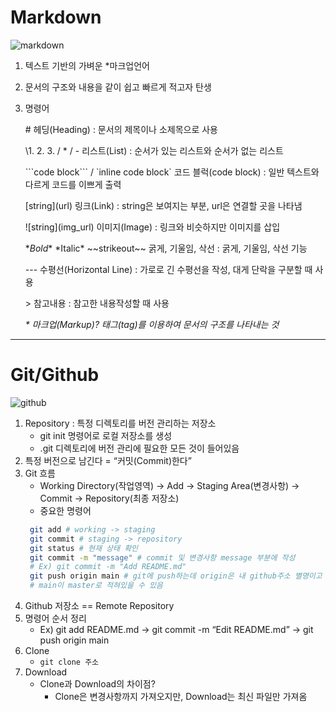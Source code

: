 # Markdown
![markdown](https://encrypted-tbn0.gstatic.com/images?q=tbn:ANd9GcQiQMEbm2XbuvKKkZkC8NAWDBWC07zIsFIQpfgDQfHcHr8ill9YMovcn8etShjtwBiuRDk&usqp=CAU)

1. 텍스트 기반의 가벼운 *마크업언어
2. 문서의 구조와 내용을 같이 쉽고 빠르게 적고자 탄생
3. 명령어
   
   \# 헤딩(Heading) : 문서의 제목이나 소제목으로 사용

    \1. 2. 3. / * / - 리스트(List) : 순서가 있는 리스트와 순서가 없는 리스트

    \```code block``` / \`inline code block` 코드 블럭(code block) : 일반 텍스트와 다르게 코드를 이쁘게 출력

    \[string](url) 링크(Link) : string은 보여지는 부분, url은 연결할 곳을 나타냄

    \!\[string](img_url) 이미지(Image) : 링크와 비슷하지만 이미지를 삽입

    \**Bold** \*Italic* \~~strikeout~~ 굵게, 기울임, 삭선 : 굵게, 기울임, 삭선 기능

    \--- 수평선(Horizontal Line) : 가로로 긴 수평선을 작성, 대게 단락을 구분할 때 사용

    \> 참고내용 : 참고한 내용작성할 때 사용

    *\* 마크업(Markup)? 태그(tag)를 이용하여 문서의 구조를 나타내는 것*

---

# Git/Github
![github](https://miro.medium.com/max/1400/0*ZLfPdBuEy3SgJscw.jpg)

1. Repository : 특정 디렉토리를 버전 관리하는 저장소
   - git init 명령어로 로컬 저장소를 생성
   - .git 디렉토리에 버전 관리에 필요한 모든 것이 들어있음
2. 특정 버전으로 남긴다 = “커밋(Commit)한다”
3. Git 흐름
   - Working Directory(작업영역) → Add → Staging Area(변경사항) → Commit → Repository(최종 저장소)
   - 중요한 명령어
   ```bash
    git add # working -> staging
    git commit # staging -> repository
    git status # 현재 상태 확인
    git commit -m "message" # commit 및 변경사항 message 부분에 작성
    # Ex) git commit -m "Add README.md"
    git push origin main # git에 push하는데 origin은 내 github주소 별명이고 main은 사용자 이름
    # main이 master로 적혀있을 수 있음
    ```
4. Github 저장소 == Remote Repository
5. 명령어 순서 정리
   - Ex) git add README.md → git commit -m “Edit README.md” → git push origin main
6. Clone
   - `git clone 주소`
7. Download
   - Clone과 Download의 차이점?
        - Clone은 변경사항까지 가져오지만, Download는 최신 파일만 가져옴